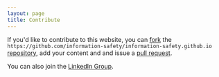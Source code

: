 ```yaml
---
layout: page
title: Contribute
---
```

If you'd like to contribute to this website, you can [fork](https://help.github.com/en/github/getting-started-with-github/fork-a-repo) the `https://github.com/information-safety/information-safety.github.io` [repository](https://github.com/information-safety/information-safety.github.io), add your content and and issue a [pull request](https://help.github.com/en/github/collaborating-with-issues-and-pull-requests/about-pull-requests).

You can also join the [LinkedIn Group](https://www.linkedin.com/groups/8431965/).
